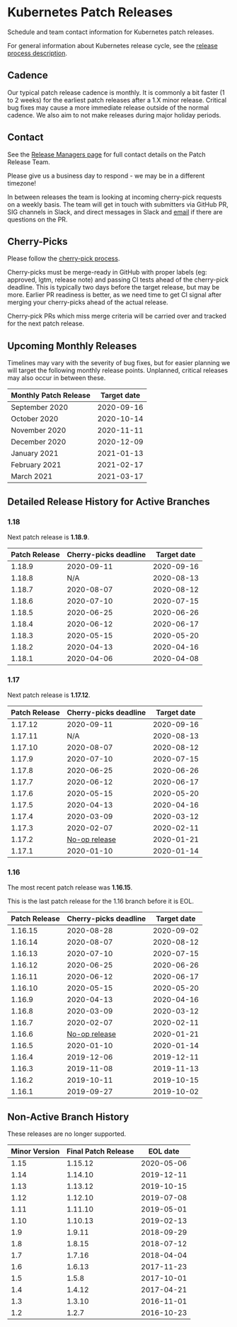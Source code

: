 # Kubernetes Patch Releases

Schedule and team contact information for Kubernetes patch releases.

For general information about Kubernetes release cycle, see the
[release process description].

## Cadence

Our typical patch release cadence is monthly.  It is
commonly a bit faster (1 to 2 weeks) for the earliest patch releases
after a 1.X minor release.  Critical bug fixes may cause a more
immediate release outside of the normal cadence.  We also aim to not make
releases during major holiday periods.

## Contact

See the [Release Managers page][release-managers] for full contact details on the Patch Release Team.

Please give us a business day to respond - we may be in a different timezone!

In between releases the team is looking at incoming cherry-pick
requests on a weekly basis.  The team will get in touch with
submitters via GitHub PR, SIG channels in Slack, and direct messages
in Slack and [email](mailto:release-managers-private@kubernetes.io)
if there are questions on the PR.

## Cherry-Picks

Please follow the [cherry-pick process].

Cherry-picks must be merge-ready in GitHub with proper labels (eg:
approved, lgtm, release note) and passing CI tests ahead of the
cherry-pick deadline.  This is typically two days before the target
release, but may be more.  Earlier PR readiness is better, as we
need time to get CI signal after merging your cherry-picks ahead
of the actual release.

Cherry-pick PRs which miss merge criteria will be carried over and tracked
for the next patch release.

## Upcoming Monthly Releases

Timelines may vary with the severity of bug fixes, but for easier planning we
will target the following monthly release points.  Unplanned, critical
releases may also occur in between these.

| Monthly Patch Release | Target date |
| --- | --- |
| September 2020 | 2020-09-16 |
| October 2020 | 2020-10-14 |
| November 2020 | 2020-11-11 |
| December 2020 | 2020-12-09 |
| January 2021 | 2021-01-13 |
| February 2021 | 2021-02-17 |
| March 2021 | 2021-03-17 |

## Detailed Release History for Active Branches

### 1.18

Next patch release is **1.18.9**.

| Patch Release | Cherry-picks deadline | Target date |
| --- | --- | --- |
| 1.18.9 | 2020-09-11 | 2020-09-16 |
| 1.18.8 | N/A | 2020-08-13 |
| 1.18.7 | 2020-08-07 | 2020-08-12 |
| 1.18.6 | 2020-07-10 | 2020-07-15 |
| 1.18.5 | 2020-06-25 | 2020-06-26 |
| 1.18.4 | 2020-06-12 | 2020-06-17 |
| 1.18.3 | 2020-05-15 | 2020-05-20 |
| 1.18.2 | 2020-04-13 | 2020-04-16 |
| 1.18.1 | 2020-04-06 | 2020-04-08 |

### 1.17

Next patch release is **1.17.12**.

| Patch Release | Cherry-picks deadline | Target date |
| --- | --- | --- |
| 1.17.12 | 2020-09-11 | 2020-09-16 |
| 1.17.11 | N/A | 2020-08-13 |
| 1.17.10 | 2020-08-07 | 2020-08-12 |
| 1.17.9 | 2020-07-10 | 2020-07-15 |
| 1.17.8 | 2020-06-25 | 2020-06-26 |
| 1.17.7 | 2020-06-12 | 2020-06-17 |
| 1.17.6 | 2020-05-15 | 2020-05-20 |
| 1.17.5 | 2020-04-13 | 2020-04-16 |
| 1.17.4 | 2020-03-09 | 2020-03-12 |
| 1.17.3 | 2020-02-07 | 2020-02-11 |
| 1.17.2 | [No-op release](https://groups.google.com/d/topic/kubernetes-dev/Mhpx-loSBns/discussion) | 2020-01-21 |
| 1.17.1 | 2020-01-10 | 2020-01-14 |

### 1.16

The most recent patch release was **1.16.15**.

This is the last patch release for the 1.16 branch before it is EOL.

| Patch Release | Cherry-picks deadline | Target date |
| --- | --- | --- |
| 1.16.15 | 2020-08-28 | 2020-09-02 |
| 1.16.14 | 2020-08-07 | 2020-08-12 |
| 1.16.13 | 2020-07-10 | 2020-07-15 |
| 1.16.12 | 2020-06-25 | 2020-06-26 |
| 1.16.11 | 2020-06-12 | 2020-06-17 |
| 1.16.10 | 2020-05-15 | 2020-05-20 |
| 1.16.9 | 2020-04-13 | 2020-04-16 |
| 1.16.8 | 2020-03-09 | 2020-03-12 |
| 1.16.7 | 2020-02-07 | 2020-02-11 |
| 1.16.6 | [No-op release](https://groups.google.com/d/topic/kubernetes-dev/Mhpx-loSBns/discussion) | 2020-01-21 |
| 1.16.5 | 2020-01-10 | 2020-01-14 |
| 1.16.4 | 2019-12-06 | 2019-12-11 |
| 1.16.3 | 2019-11-08 | 2019-11-13 |
| 1.16.2 | 2019-10-11 | 2019-10-15 |
| 1.16.1 | 2019-09-27 | 2019-10-02 |

## Non-Active Branch History

These releases are no longer supported.

| Minor Version | Final Patch Release | EOL date |
| --- | --- | --- |
| 1.15 | 1.15.12 | 2020-05-06 |
| 1.14 | 1.14.10 | 2019-12-11 |
| 1.13 | 1.13.12 | 2019-10-15 |
| 1.12 | 1.12.10 | 2019-07-08 |
| 1.11 | 1.11.10 | 2019-05-01 |
| 1.10 | 1.10.13 | 2019-02-13 |
| 1.9  | 1.9.11  | 2018-09-29 |
| 1.8  | 1.8.15  | 2018-07-12 |
| 1.7  | 1.7.16  | 2018-04-04 |
| 1.6  | 1.6.13  | 2017-11-23 |
| 1.5  | 1.5.8   | 2017-10-01 |
| 1.4  | 1.4.12  | 2017-04-21 |
| 1.3  | 1.3.10  | 2016-11-01 |
| 1.2  | 1.2.7   | 2016-10-23 |

[cherry-pick process]: https://git.k8s.io/community/contributors/devel/sig-release/cherry-picks.md
[release-managers]: /release-managers.md
[release process description]: https://git.k8s.io/community/contributors/devel/sig-release/release.md
